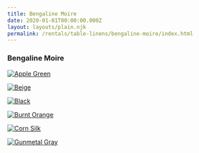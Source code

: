 ```yaml
---
title: Bengaline Moire
date: 2020-01-01T00:00:00.000Z
layout: layouts/plain.njk
permalink: /rentals/table-linens/bengaline-moire/index.html
---
```


### Bengaline Moire
<section class="grid-container" markdown="1">

[![Apple Green](/static/img/table-linens/01-Bengaline-Moire/bengalinemoire-apple-crop.jpg "Apple Green")](/static/img/table-linens/01-Bengaline-Moire/bengalinemoire-apple-crop.jpg "Apple Green")

[![Beige](/static/img/table-linens/01-Bengaline-Moire/bengalinemoire-beige-crop.jpg "Beige")](/static/img/table-linens/01-Bengaline-Moire/bengalinemoire-beige-crop.jpg "Beige")

[![Black](/static/img/table-linens/01-Bengaline-Moire/bengalinemoire-black-crop.jpg "Black")](/static/img/table-linens/01-Bengaline-Moire/bengalinemoire-black-crop.jpg "Black")

[![Burnt Orange](/static/img/table-linens/01-Bengaline-Moire/bengalinemoire-burntorange-crop.jpg "Burnt Orange")](/static/img/table-linens/01-Bengaline-Moire/bengalinemoire-burntorange-crop.jpg "Burnt Orange")

[![Corn Silk](/static/img/table-linens/01-Bengaline-Moire/bengalinemoire-cornsilk-crop.jpg "Corn Silk")](/static/img/table-linens/01-Bengaline-Moire/bengalinemoire-cornsilk-crop.jpg "Corn silk")

[![Gunmetal Gray](/static/img/table-linens/01-Bengaline-Moire/bengalinemoire-gunmetal-crop.jpg "Gunmetal Gray")](/static/img/table-linens/01-Bengaline-Moire/bengalinemoire-gunmetal-crop.jpg "Gunmetal Gray")

</section>